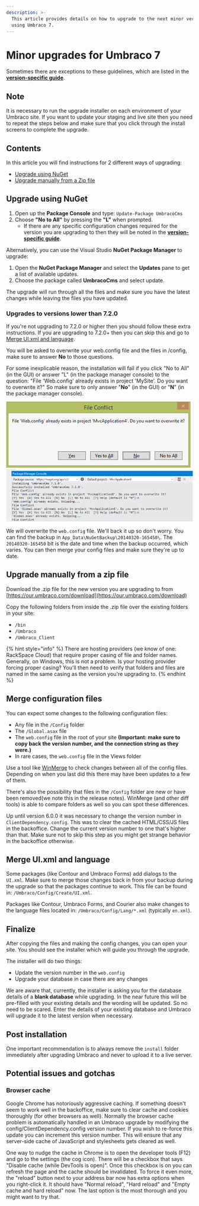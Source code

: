 ```yaml
---
description: >-
  This article provides details on how to upgrade to the next minor version when
  using Umbraco 7.
---
```


# Minor upgrades for Umbraco 7

Sometimes there are exceptions to these guidelines, which are listed in the [**version-specific guide**](./).

## Note

It is necessary to run the upgrade installer on each environment of your Umbraco site. If you want to update your staging and live site then you need to repeat the steps below and make sure that you click through the install screens to complete the upgrade.

## Contents

In this article you will find instructions for 2 different ways of upgrading:

* [Upgrade using NuGet](minor-upgrades-for-umbraco-7.md#upgrade-using-nuget)
* [Upgrade manually from a Zip file](minor-upgrades-for-umbraco-7.md#upgrade-manually-from-a-zip-file)

## Upgrade using NuGet

1. Open up the **Package Console** and type: `Update-Package UmbracoCms`
2. Choose **"No to All"** by pressing the **"L"** when prompted.
   * If there are any specific configuration changes required for the version you are upgrading to then they will be noted in the [**version-specific guide**](version-specific.md).

Alternatively, you can use the Visual Studio **NuGet Package Manager** to upgrade:

1. Open the **NuGet Package Manager** and select the **Updates** pane to get a list of available updates.
2. Choose the package called **UmbracoCms** and select update.

The upgrade will run through all the files and make sure you have the latest changes while leaving the files you have updated.

### Upgrades to versions lower than 7.2.0

If you're not upgrading to 7.2.0 or higher then you should follow these extra instructions. If you are upgrading to 7.2.0+ then you can skip this and go to [Merge UI.xml and language](minor-upgrades-for-umbraco-7.md#merge-ui-xml-and-language).

You will be asked to overwrite your web.config file and the files in /config, make sure to answer **No** to those questions.

For some inexplicable reason, the installation will fail if you click "No to All" (in the GUI) or answer "L" (in the package manager console) to the question: "File 'Web.config' already exists in project 'MySite'. Do you want to overwrite it?" So make sure to only answer "**No**" (in the GUI) or "**N**" (in the package manager console).

![File conflict dialog with a web.config file in conflict](../images/nuget-overwrite-dialog.png) ![File conflict console message with multiple files in conflict](../images/nuget-upgrade-overwrite.png)

We will overwrite the `web.config` file. We'll back it up so don't worry. You can find the backup in `App_Data\NuGetBackup\20140320-165450\`. The `20140320-165450` bit is the date and time when the backup occurred, which varies. You can then merge your config files and make sure they're up to date.

## Upgrade manually from a zip file

Download the .zip file for the new version you are upgrading to from [https://our.umbraco.com/download](https://our.umbraco.com/download)

Copy the following folders from inside the .zip file over the existing folders in your site:

* `/bin`
* `/Umbraco`
* `/Umbraco_Client`

{% hint style="info" %}
There are hosting providers (we know of one: RackSpace Cloud) that require proper casing of file and folder names. Generally, on Windows, this is not a problem. Is your hosting provider forcing proper casing? You'll then need to verify that folders and files are named in the same casing as the version you're upgrading to.
{% endhint %}

## Merge configuration files

You can expect some changes to the following configuration files:

* Any file in the `/Config` folder
* The `/Global.asax` file
* The `web.config` file in the root of your site **(Important: make sure to copy back the version number, and the connection string as they were.)**
* In rare cases, the `web.config` file in the Views folder

Use a tool like [WinMerge](http://winmerge.org/) to check changes between all of the config files. Depending on when you last did this there may have been updates to a few of them.

There's also the possibility that files in the `/Config` folder are new or have been removed(we note this in the release notes). WinMerge (and other diff tools) is able to compare folders as well so you can spot these differences.

Up until version 6.0.0 it was necessary to change the version number in `ClientDependency.config`. This was to clear the cached HTML/CSS/JS files in the backoffice. Change the current version number to one that's higher than that. Make sure not to skip this step as you might get strange behavior in the backoffice otherwise.

## Merge UI.xml and language

Some packages (like Contour and Umbraco Forms) add dialogs to the `UI.xml`. Make sure to merge those changes back in from your backup during the upgrade so that the packages continue to work. This file can be found in: `/Umbraco/Config/Create/UI.xml`.

Packages like Contour, Umbraco Forms, and Courier also make changes to the language files located in: `/Umbraco/Config/Lang/*.xml` (typically `en.xml`).

## Finalize

After copying the files and making the config changes, you can open your site. You should see the installer which will guide you through the upgrade.

The installer will do two things:

* Update the version number in the `web.config`
* Upgrade your database in case there are any changes

We are aware that, currently, the installer is asking you for the database details of a **blank database** while upgrading. In the near future this will be pre-filled with your existing details and the wording will be updated. So no need to be scared. Enter the details of your existing database and Umbraco will upgrade it to the latest version when necessary.

## Post installation

One important recommendation is to always remove the `install` folder immediately after upgrading Umbraco and never to upload it to a live server.

## Potential issues and gotchas

### Browser cache

Google Chrome has notoriously aggressive caching. If something doesn't seem to work well in the backoffice, make sure to clear cache and cookies thoroughly (for other browsers as well). Normally the browser cache problem is automatically handled in an Umbraco upgrade by modifying the config/ClientDependency.config version number. If you wish to re-force this update you can increment this version number. This will ensure that any server-side cache of JavaScript and stylesheets gets cleared as well.

One way to nudge the cache in Chrome is to open the developer tools (F12) and go to the settings (the cog icon). There will be a checkbox that says "Disable cache (while DevTools is open)". Once this checkbox is on you can refresh the page and the cache should be invalidated. To force it even more, the "reload" button next to your address bar now has extra options when you right-click it. It should have "Normal reload", "Hard reload" and "Empty cache and hard reload" now. The last option is the most thorough and you might want to try that.
